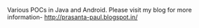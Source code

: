 Various POCs in Java and Android. Please visit my blog for more information-
http://prasanta-paul.blogspot.in/
